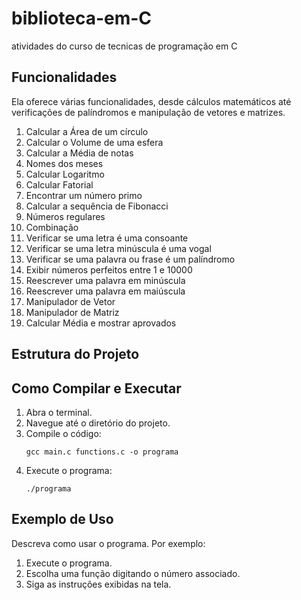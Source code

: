 # biblioteca-em-C
atividades do curso de tecnicas de programação em C

## Funcionalidades
Ela oferece várias funcionalidades, desde cálculos matemáticos até verificações de palíndromos e manipulação de vetores e matrizes.

1. Calcular a Área de um círculo
2. Calcular o Volume de uma esfera
3. Calcular a Média de notas
4. Nomes dos meses
5. Calcular Logaritmo
6. Calcular Fatorial
7. Encontrar um número primo
8. Calcular a sequência de Fibonacci
9. Números regulares
10. Combinação
11. Verificar se uma letra é uma consoante
12. Verificar se uma letra minúscula é uma vogal
13. Verificar se uma palavra ou frase é um palíndromo
14. Exibir números perfeitos entre 1 e 10000
15. Reescrever uma palavra em minúscula
16. Reescrever uma palavra em maiúscula
17. Manipulador de Vetor
18. Manipulador de Matriz
19. Calcular Média e mostrar aprovados

## Estrutura do Projeto




## Como Compilar e Executar
1. Abra o terminal.
2. Navegue até o diretório do projeto.
3. Compile o código:
   ```
   gcc main.c functions.c -o programa
   ```
4. Execute o programa:
   ```
   ./programa
   ```

## Exemplo de Uso

Descreva como usar o programa. Por exemplo:

1. Execute o programa.
2. Escolha uma função digitando o número associado.
3. Siga as instruções exibidas na tela.
